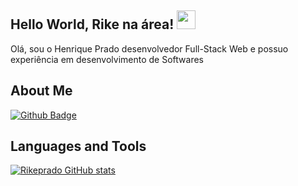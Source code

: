 ## Hello World, Rike na área! <img src=https://github.com/TheDudeThatCode/TheDudeThatCode/blob/master/Assets/Earth.gif width="30">

Olá, sou o Henrique Prado desenvolvedor Full-Stack Web e possuo experiência em desenvolvimento de Softwares

 
## About Me
[![Github Badge](https://img.shields.io/badge/-Github-000?style=flat-square&logo=Github&logoColor=white&link=https://github.com/rikeprado)](https://github.com/rikeprado)


## Languages and Tools
[![Rikeprado GitHub stats](https://github-readme-stats.vercel.app/api?username=rikeprado)](https://github.com/rikeprado/github-readme-stats)
